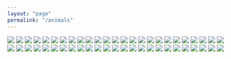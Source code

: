```yaml
---
layout: "page"
permalink: "/animals"
---
```


![](/assets/images/animals/01.png)
![](/assets/images/animals/02.png)
![](/assets/images/animals/03.png)
![](/assets/images/animals/04.png)
![](/assets/images/animals/05.png)
![](/assets/images/animals/06.png)
![](/assets/images/animals/07.png)
![](/assets/images/animals/08.png)
![](/assets/images/animals/09.png)
![](/assets/images/animals/10.png)
![](/assets/images/animals/11.png)
![](/assets/images/animals/12.png)
![](/assets/images/animals/13.png)
![](/assets/images/animals/14.png)
![](/assets/images/animals/15.png)
![](/assets/images/animals/16.png)
![](/assets/images/animals/17.png)
![](/assets/images/animals/18.png)
![](/assets/images/animals/19.png)
![](/assets/images/animals/20.png)
![](/assets/images/animals/21.png)
![](/assets/images/animals/22.png)
![](/assets/images/animals/23.png)
![](/assets/images/animals/24.png)
![](/assets/images/animals/25.png)
![](/assets/images/animals/26.png)
![](/assets/images/animals/27.png)
![](/assets/images/animals/28.png)
![](/assets/images/animals/29.png)
![](/assets/images/animals/30.png)
![](/assets/images/animals/31.png)
![](/assets/images/animals/32.png)
![](/assets/images/animals/33.png)
![](/assets/images/animals/34.png)
![](/assets/images/animals/35.png)
![](/assets/images/animals/36.png)
![](/assets/images/animals/37.png)
![](/assets/images/animals/38.png)
![](/assets/images/animals/39.png)
![](/assets/images/animals/40.png)
![](/assets/images/animals/41.png)
![](/assets/images/animals/42.png)
![](/assets/images/animals/43.png)
![](/assets/images/animals/44.png)
![](/assets/images/animals/45.png)
![](/assets/images/animals/46.png)
![](/assets/images/animals/47.png)
![](/assets/images/animals/48.png)
![](/assets/images/animals/49.png)
![](/assets/images/animals/50.png)
